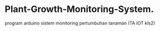 # Plant-Growth-Monitoring-System.
program arduino sistem monitoring pertumbuhan tanaman (TA IOT kls2)
